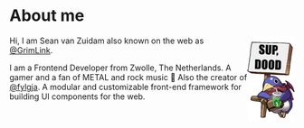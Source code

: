 # About me

<img src="https://github.com/grimlink/grimlink/raw/main/assets/sup-dood.png" alt="" align="right">

Hi, I am Sean van Zuidam also known on the web as [@GrimLink](https://twitter.com/GrimLink).

I am a Frontend Developer from Zwolle, The Netherlands.
A gamer and a fan of METAL and rock music 🤘
Also the creator of [@fylgja](https://github.com/fylgja).
A modular and customizable front-end framework for building UI components for the web.
